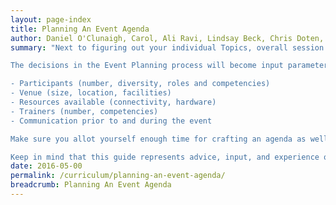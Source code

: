 ```yaml
---
layout: page-index
title: Planning An Event Agenda
author: Daniel O'Clunaigh, Carol, Ali Ravi, Lindsay Beck, Chris Doten, Nick Sera-Leyva
summary: "Next to figuring out your individual Topics, overall session agenda planning is the probably the most important activity you can spend time on before you get into the classroom. Since many events will require trainers to tweak agendas based on unknown or unforeseen circumstances, thoughtful and thorough pre-event preparation will help you make last-minute adjustments, especially if you're prepared for a second set of potential training sessions.

The decisions in the Event Planning process will become input parameters for the Agenda Planning process. Major inputs include:

- Participants (number, diversity, roles and competencies)
- Venue (size, location, facilities)
- Resources available (connectivity, hardware)
- Trainers (number, competencies)
- Communication prior to and during the event

Make sure you allot yourself enough time for crafting an agenda as well the preparation that follows. The more days there are for the workshop, the more prep days you'll need. Each full session generally takes at least 1 day to comfortably finalize: half a day to design, and another half day to source materials, and to prepare presentations and/or lectures. A standard 4-day digital security training with about 6 to 8 individual sessions will require at least 6 to 8 days of preparation for a single trainer - not to mention the time required to incorporate these sessions into a larger overall workshop structure.

Keep in mind that this guide represents advice, input, and experience of the authors. The suggested guidelines below are designed to reduce common mistakes and encourage trainers to design workshops that are fun, safe, and effective. Each trainer has his or her own style and approach, which evolves over time and prioritizes the safety of participants. This is a living document - please send us feedback and suggestions! Email levelup [at] riseup.net"
date: 2016-05-00
permalink: /curriculum/planning-an-event-agenda/
breadcrumb: Planning An Event Agenda
---
```

